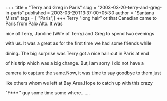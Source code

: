+++
title = "Terry and Greg in Paris"
slug = "2003-03-20-terry-and-greg-in-paris"
published = 2003-03-20T13:37:00+05:30
author = "Santanu Misra"
tags = [ "Paris",]
+++
Terry "long hair" or that Canadian came to Paris from Palo Alto. It was

nice of Terry, Jaroline (Wife of Terry) and Greg to spend two evenings

with us. It was a great as for the first time we had some friends while

dining. The big surprise was Terry got a nice hair cut in Paris at end

of his trip which was a big change. But,I am sorry I did not have a

camera to capture the same.Now, it was time to say goodbye to them just

like others whom we left at Bay Area.Hope to catch up with this crazy

"F\*\*\*" guy some time some where.......
